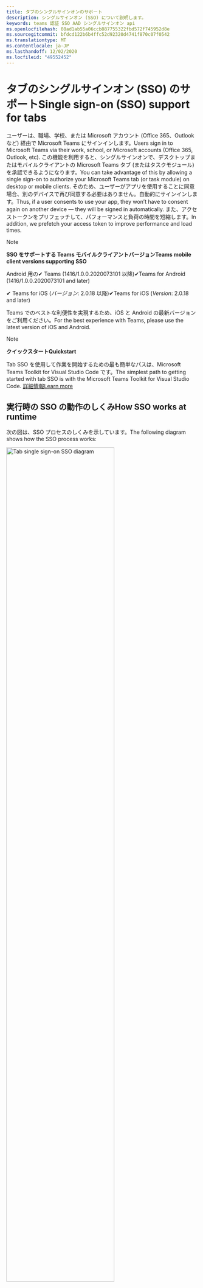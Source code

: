 ```yaml
---
title: タブのシングルサインオンのサポート
description: シングルサインオン (SSO) について説明します。
keywords: teams 認証 SSO AAD シングルサインオン api
ms.openlocfilehash: 08ad1ab55a06ccb887755322fbd572f745952d8e
ms.sourcegitcommit: bfdcd122b6b4ffc52d92320d4741f870c07f0542
ms.translationtype: MT
ms.contentlocale: ja-JP
ms.lasthandoff: 12/02/2020
ms.locfileid: "49552452"
---
```

# <a name="single-sign-on-sso-support-for-tabs"></a><span data-ttu-id="d4327-104">タブのシングルサインオン (SSO) のサポート</span><span class="sxs-lookup"><span data-stu-id="d4327-104">Single sign-on (SSO) support for tabs</span></span>

<span data-ttu-id="d4327-105">ユーザーは、職場、学校、または Microsoft アカウント (Office 365、Outlook など) 経由で Microsoft Teams にサインインします。</span><span class="sxs-lookup"><span data-stu-id="d4327-105">Users sign in to Microsoft Teams via their work, school, or Microsoft accounts (Office 365, Outlook, etc).</span></span> <span data-ttu-id="d4327-106">この機能を利用すると、シングルサインオンで、デスクトップまたはモバイルクライアントの Microsoft Teams タブ (またはタスクモジュール) を承認できるようになります。</span><span class="sxs-lookup"><span data-stu-id="d4327-106">You can take advantage of this by allowing a single sign-on to authorize your Microsoft Teams tab (or task module) on desktop or mobile clients.</span></span> <span data-ttu-id="d4327-107">そのため、ユーザーがアプリを使用することに同意場合、別のデバイスで再び同意する必要はありません。自動的にサインインします。</span><span class="sxs-lookup"><span data-stu-id="d4327-107">Thus, if a user consents to use your app, they won’t have to consent again on another device — they will be signed in automatically.</span></span> <span data-ttu-id="d4327-108">また、アクセストークンをプリフェッチして、パフォーマンスと負荷の時間を短縮します。</span><span class="sxs-lookup"><span data-stu-id="d4327-108">In addition, we prefetch your access token to improve performance and load times.</span></span>

>[!NOTE]
> <span data-ttu-id="d4327-109">**SSO をサポートする Teams モバイルクライアントバージョン**</span><span class="sxs-lookup"><span data-stu-id="d4327-109">**Teams mobile client versions supporting SSO**</span></span>  
>
> <span data-ttu-id="d4327-110">Android 用の✔ Teams (1416/1.0.0.2020073101 以降)</span><span class="sxs-lookup"><span data-stu-id="d4327-110">✔Teams for Android (1416/1.0.0.2020073101 and later)</span></span>
>
> <span data-ttu-id="d4327-111">✔ Teams for iOS (_バージョン_: 2.0.18 以降)</span><span class="sxs-lookup"><span data-stu-id="d4327-111">✔Teams for iOS (_Version_: 2.0.18 and later)</span></span>  
>
> <span data-ttu-id="d4327-112">Teams でのベストな利便性を実現するため、iOS と Android の最新バージョンをご利用ください。</span><span class="sxs-lookup"><span data-stu-id="d4327-112">For the best experience with Teams, please use the latest version of iOS and Android.</span></span>

>[!NOTE]
> <span data-ttu-id="d4327-113">**クイックスタート**</span><span class="sxs-lookup"><span data-stu-id="d4327-113">**Quickstart**</span></span>  
>
> <span data-ttu-id="d4327-114">Tab SSO を使用して作業を開始するための最も簡単なパスは、Microsoft Teams Toolkit for Visual Studio Code です。</span><span class="sxs-lookup"><span data-stu-id="d4327-114">The simplest path to getting started with tab SSO is with the Microsoft Teams Toolkit for Visual Studio Code.</span></span> [<span data-ttu-id="d4327-115">詳細情報</span><span class="sxs-lookup"><span data-stu-id="d4327-115">Learn more</span></span>](../../../toolkit/visual-studio-code-tab-sso.md)


## <a name="how-sso-works-at-runtime"></a><span data-ttu-id="d4327-116">実行時の SSO の動作のしくみ</span><span class="sxs-lookup"><span data-stu-id="d4327-116">How SSO works at runtime</span></span>

<span data-ttu-id="d4327-117">次の図は、SSO プロセスのしくみを示しています。</span><span class="sxs-lookup"><span data-stu-id="d4327-117">The following diagram shows how the SSO process works:</span></span>

<!-- markdownlint-disable MD033 -->
<img src="~/assets/images/tabs/tabs-sso-diagram.png" alt="Tab single sign-on SSO diagram" width="75%"/>

1. <span data-ttu-id="d4327-118">タブで、に対して JavaScript 呼び出しが行われ `getAuthToken()` ます。</span><span class="sxs-lookup"><span data-stu-id="d4327-118">In the tab, a JavaScript call is made to `getAuthToken()`.</span></span> <span data-ttu-id="d4327-119">これにより、チームはタブアプリケーションの認証トークンを取得するように指示されます。</span><span class="sxs-lookup"><span data-stu-id="d4327-119">This tells Teams to obtain an authentication token for the tab application.</span></span>
2. <span data-ttu-id="d4327-120">現在のユーザーが初めてタブアプリケーションを使用していた場合は、同意を求めるメッセージが表示されます (同意が必要な場合)。または、ステップアップ認証 (2 要素認証など) を処理するための要求があります。</span><span class="sxs-lookup"><span data-stu-id="d4327-120">If this is the first time the current user has used your tab application, there will be a request prompt to consent (if consent is required) or to handle step-up authentication (such as two-factor authentication).</span></span>
3. <span data-ttu-id="d4327-121">Teams は、現在のユーザーの Azure AD エンドポイントからタブアプリケーショントークンを要求します。</span><span class="sxs-lookup"><span data-stu-id="d4327-121">Teams requests the tab application token from the Azure AD endpoint for the current user.</span></span>
4. <span data-ttu-id="d4327-122">Azure AD は、タブアプリケーショントークンを Teams アプリケーションに送信します。</span><span class="sxs-lookup"><span data-stu-id="d4327-122">Azure AD sends the tab application token to the Teams application.</span></span>
5. <span data-ttu-id="d4327-123">チームは、呼び出しによって返される result オブジェクトの一部として、タブにタブアプリケーショントークンを送信し `getAuthToken()` ます。</span><span class="sxs-lookup"><span data-stu-id="d4327-123">Teams sends the tab application token to the tab as part of the result object returned by the `getAuthToken()` call.</span></span>
6. <span data-ttu-id="d4327-124">このトークンは、JavaScript を使用してタブアプリケーションで解析され、ユーザーの電子メールアドレスなど、必要な情報を抽出します。</span><span class="sxs-lookup"><span data-stu-id="d4327-124">The token will be parsed in the tab application, via JavaScript, to extract the needed information, such as the user's email address.</span></span>

> [!NOTE]
> <span data-ttu-id="d4327-125">は、 `getAuthToken()` 同意に対してのみ、ユーザーレベルの api の制限付きセット (電子メール、プロファイル、offline_access および OpenId) に対してのみ有効です `User.Read` 。また、またはなどの Microsoft Graph スコープでは使用できません `Mail.Read` 。</span><span class="sxs-lookup"><span data-stu-id="d4327-125">The `getAuthToken()` is only valid for consenting to a limited set of user-level APIs — email, profile, offline_access and OpenId — and not for further Microsoft Graph scopes such as `User.Read` or `Mail.Read`.</span></span> <span data-ttu-id="d4327-126">[追加のグラフスコープ](#apps-that-require-additional-microsoft-graph-scopes)が必要な場合の回避策については、このドキュメントの最後にあるセクションを参照してください。</span><span class="sxs-lookup"><span data-stu-id="d4327-126">See our section at the end of this document for suggested workarounds if you require [additional Graph scopes](#apps-that-require-additional-microsoft-graph-scopes).</span></span>

<span data-ttu-id="d4327-127">SSO API は、web コンテンツを埋め込む [タスクモジュール](../../../task-modules-and-cards/what-are-task-modules.md) でも動作します。</span><span class="sxs-lookup"><span data-stu-id="d4327-127">The SSO API will also work in [Task Modules](../../../task-modules-and-cards/what-are-task-modules.md) that embed web content.</span></span>

## <a name="develop-an-sso-microsoft-teams-tab"></a><span data-ttu-id="d4327-128">SSO Microsoft Teams タブを開発する</span><span class="sxs-lookup"><span data-stu-id="d4327-128">Develop an SSO Microsoft Teams tab</span></span>

<span data-ttu-id="d4327-129">このセクションでは、SSO を使用する Teams タブの作成に関連するタスクについて説明します。</span><span class="sxs-lookup"><span data-stu-id="d4327-129">This section describes the tasks involved in creating a Teams tab that uses SSO.</span></span> <span data-ttu-id="d4327-130">これらのタスクについては、言語とフレームワークに依存しません。</span><span class="sxs-lookup"><span data-stu-id="d4327-130">These tasks are described here are language- and framework-agnostic.</span></span>

### <a name="1-create-your-azure-active-directory-azure-ad-application"></a><span data-ttu-id="d4327-131">1. Azure Active Directory (Azure AD) アプリケーションを作成する</span><span class="sxs-lookup"><span data-stu-id="d4327-131">1. Create your Azure Active Directory (Azure AD) application</span></span>

#### <a name="registering-your-application-in-theazure-ad-portal-overview"></a><span data-ttu-id="d4327-132">[AZURE AD ポータル](https://azure.microsoft.com/features/azure-portal/)でのアプリケーションの登録の概要:</span><span class="sxs-lookup"><span data-stu-id="d4327-132">Registering your application in the[Azure AD portal](https://azure.microsoft.com/features/azure-portal/) overview:</span></span>

1. <span data-ttu-id="d4327-133">[AZURE AD アプリケーション ID](/azure/active-directory/develop/howto-create-service-principal-portal#get-values-for-signing-in)を取得します。</span><span class="sxs-lookup"><span data-stu-id="d4327-133">Get your [Azure AD Application ID](/azure/active-directory/develop/howto-create-service-principal-portal#get-values-for-signing-in).</span></span>
2. <span data-ttu-id="d4327-134">Azure AD エンドポイントと、必要に応じて Microsoft Graph に対してアプリケーションに必要なアクセス許可を指定します。</span><span class="sxs-lookup"><span data-stu-id="d4327-134">Specify the permissions that your application needs for the Azure AD endpoint and, optionally, Microsoft Graph.</span></span>
3. <span data-ttu-id="d4327-135">Teams デスクトップ、web、モバイルアプリケーションに[アクセス許可を付与](/azure/active-directory/develop/howto-create-service-principal-portal#configure-access-policies-on-resources)します。</span><span class="sxs-lookup"><span data-stu-id="d4327-135">[Grant permissions](/azure/active-directory/develop/howto-create-service-principal-portal#configure-access-policies-on-resources) for Teams desktop, web, and mobile applications.</span></span>
4. <span data-ttu-id="d4327-136">事前承認する [ **スコープの追加** ] ボタンを選択し、表示されるパネルで、 `access_as_user` **範囲名** としてを入力します。</span><span class="sxs-lookup"><span data-stu-id="d4327-136">Pre-authorize Teams by selecting the **Add a scope** button and in the panel that opens, enter `access_as_user` as the **Scope name**.</span></span>

> [!NOTE]
> <span data-ttu-id="d4327-137">注意すべき重要な制限がいくつかあります。</span><span class="sxs-lookup"><span data-stu-id="d4327-137">There are some important restrictions you should be aware of:</span></span>
>
> * <span data-ttu-id="d4327-138">ユーザーレベルの Microsoft Graph API アクセス許可 (電子メール、プロファイル、offline_access、OpenId) のみがサポートしています。</span><span class="sxs-lookup"><span data-stu-id="d4327-138">We only support user-level Microsoft Graph API permissions, i.e., email, profile, offline_access, OpenId.</span></span> <span data-ttu-id="d4327-139">他の Microsoft Graph スコープ (やなど) へのアクセスが必要な場合は `User.Read` `Mail.Read` 、このドキュメントの最後にある [推奨回避策](#apps-that-require-additional-microsoft-graph-scopes) を参照してください。</span><span class="sxs-lookup"><span data-stu-id="d4327-139">If you need access to other Microsoft Graph scopes (such as `User.Read` or `Mail.Read`), see our [recommended workaround](#apps-that-require-additional-microsoft-graph-scopes) at the end of this documentation.</span></span>
> * <span data-ttu-id="d4327-140">アプリケーションのドメイン名が Azure AD アプリケーションに登録したドメイン名と同じであることが重要です。</span><span class="sxs-lookup"><span data-stu-id="d4327-140">It's important that your application's domain name is the same as the domain name you've registering for your Azure AD application.</span></span>
> * <span data-ttu-id="d4327-141">現在、アプリごとに複数のドメインをサポートしていません。</span><span class="sxs-lookup"><span data-stu-id="d4327-141">We don't currently support multiple domains per app.</span></span>
> * <span data-ttu-id="d4327-142">`azurewebsites.net`ドメインは一般的すぎるため、セキュリティ上のリスクがある場合があるため、ドメインを使用するアプリケーションはサポートされていません。</span><span class="sxs-lookup"><span data-stu-id="d4327-142">We don't support applications that use the `azurewebsites.net` domain because it is too common and may be a security risk.</span></span> <span data-ttu-id="d4327-143">しかし、この制限を排除することを積極的に目指しています。</span><span class="sxs-lookup"><span data-stu-id="d4327-143">However, we're actively seeking to remove this restriction.</span></span>

#### <a name="registering-your-app-through-the-azure-active-directory-portal-in-depth"></a><span data-ttu-id="d4327-144">Azure Active Directory ポータルを使用してアプリを詳細に登録する:</span><span class="sxs-lookup"><span data-stu-id="d4327-144">Registering your app through the Azure Active Directory portal in-depth:</span></span>

1. <span data-ttu-id="d4327-145">新しいアプリケーションを [Azure Active Directory –アプリ登録](https://go.microsoft.com/fwlink/?linkid=2083908) ポータルに登録します。</span><span class="sxs-lookup"><span data-stu-id="d4327-145">Register a new application in the [Azure Active Directory – App Registrations](https://go.microsoft.com/fwlink/?linkid=2083908) portal.</span></span>
2. <span data-ttu-id="d4327-146">[ **新規登録** ] を選択し、[ *アプリケーションの登録] ページ* で、次の値を設定します。</span><span class="sxs-lookup"><span data-stu-id="d4327-146">Select **New Registration** and on the *register an application page*, set following values:</span></span>
    * <span data-ttu-id="d4327-147">**名前** をアプリ名に設定します。</span><span class="sxs-lookup"><span data-stu-id="d4327-147">Set **name** to your app name.</span></span>
    * <span data-ttu-id="d4327-148">**サポートされているアカウントの種類**(任意のアカウントの種類が機能する) を選択します。</span><span class="sxs-lookup"><span data-stu-id="d4327-148">Choose the **supported account types** (any account type will work) ¹</span></span>
    * <span data-ttu-id="d4327-149">**[リダイレクト URI]** を空のままにします。</span><span class="sxs-lookup"><span data-stu-id="d4327-149">Leave **Redirect URI** empty.</span></span>
    * <span data-ttu-id="d4327-150">**[登録]** を選択します。</span><span class="sxs-lookup"><span data-stu-id="d4327-150">Choose **Register**.</span></span>
3. <span data-ttu-id="d4327-151">[概要] ページで、 **アプリケーション (クライアント) ID** をコピーして保存します。</span><span class="sxs-lookup"><span data-stu-id="d4327-151">On the overview page, copy and save the **Application (client) ID**.</span></span> <span data-ttu-id="d4327-152">Teams アプリケーションマニフェストを更新するときには、後で必要になります。</span><span class="sxs-lookup"><span data-stu-id="d4327-152">You’ll need it later when updating your Teams application manifest.</span></span>
4. <span data-ttu-id="d4327-153">[**管理**] で [**API の公開**] を選択します。</span><span class="sxs-lookup"><span data-stu-id="d4327-153">Under **Manage**, select **Expose an API**.</span></span> 
5. <span data-ttu-id="d4327-154">[ **設定** ] リンクを選択して、アプリケーション ID URI をの形式で生成し `api://{AppID}` ます。</span><span class="sxs-lookup"><span data-stu-id="d4327-154">Select the **Set** link to generate the Application ID URI in the form of `api://{AppID}`.</span></span> <span data-ttu-id="d4327-155">二重スラッシュと GUID の間に、完全修飾ドメイン名 (末尾にスラッシュ "/" を付加したもの) を挿入します。</span><span class="sxs-lookup"><span data-stu-id="d4327-155">Insert your fully qualified domain name (with a forward slash "/" appended to the end) between the double forward slashes and the GUID.</span></span> <span data-ttu-id="d4327-156">ID 全体の形式は次のようにする必要があります: `api://fully-qualified-domain-name.com/{AppID}` ²</span><span class="sxs-lookup"><span data-stu-id="d4327-156">The entire ID should have the form of: `api://fully-qualified-domain-name.com/{AppID}` ²</span></span>
    * <span data-ttu-id="d4327-157">ex: `api://subdomain.example.com/00000000-0000-0000-0000-000000000000` 。</span><span class="sxs-lookup"><span data-stu-id="d4327-157">ex: `api://subdomain.example.com/00000000-0000-0000-0000-000000000000`.</span></span>
    
    <span data-ttu-id="d4327-158">完全修飾ドメイン名は、アプリが提供される人間が読むことができるドメイン名です。</span><span class="sxs-lookup"><span data-stu-id="d4327-158">The fully qualified domain name is the human readable domain name from which your app is served.</span></span> <span data-ttu-id="d4327-159">Ngrok などのトンネリングサービスを使用している場合は、ngrok サブドメインが変更されるたびにこの値を更新する必要があります。</span><span class="sxs-lookup"><span data-stu-id="d4327-159">If you are using a tunneling service such as ngrok, you will need to update     this value whenever your ngrok subdomain changes.</span></span> 
6. <span data-ttu-id="d4327-160">**[Scope の追加]** ボタンをクリックします。</span><span class="sxs-lookup"><span data-stu-id="d4327-160">Select the **Add a scope** button.</span></span> <span data-ttu-id="d4327-161">開いたパネルで、**[スコープ名]** として `access_as_user` を入力します。</span><span class="sxs-lookup"><span data-stu-id="d4327-161">In the panel that opens, enter `access_as_user` as the **Scope name**.</span></span>
7. <span data-ttu-id="d4327-162">**同意できるユーザー** を設定するには`Admins and users`</span><span class="sxs-lookup"><span data-stu-id="d4327-162">Set **Who can consent?** to `Admins and users`</span></span>
8. <span data-ttu-id="d4327-163">[管理者] と [ユーザーの同意] プロンプトを構成するためのフィールドに、範囲に適した値を入力し `access_as_user` ます。</span><span class="sxs-lookup"><span data-stu-id="d4327-163">Fill in the fields for configuring the admin and user consent prompts with values that are appropriate for the `access_as_user` scope:</span></span>
    * <span data-ttu-id="d4327-164">**管理者の同意のタイトル:** Teams は、ユーザーのプロファイルにアクセスできます。</span><span class="sxs-lookup"><span data-stu-id="d4327-164">**Admin consent title:** Teams can access the user’s profile.</span></span>
    * <span data-ttu-id="d4327-165">**管理者の同意の説明**: Teams は、現在のユーザーとしてアプリの web api を呼び出すことができます。</span><span class="sxs-lookup"><span data-stu-id="d4327-165">**Admin consent description**: Allows Teams to call the app’s web APIs as the current user.</span></span>
    * <span data-ttu-id="d4327-166">**ユーザーの同意のタイトル**: Teams はユーザープロファイルにアクセスし、ユーザーに代わって要求を行うことができます。</span><span class="sxs-lookup"><span data-stu-id="d4327-166">**User consent title**: Teams can access the user profile and make requests on the user's behalf.</span></span>
    * <span data-ttu-id="d4327-167">**ユーザーの同意の説明:** Teams が、ユーザーと同じ権限でこのアプリの Api を呼び出せるようにします。</span><span class="sxs-lookup"><span data-stu-id="d4327-167">**User consent description:** Enable Teams to call this app’s APIs with the same rights as the user.</span></span>
9. <span data-ttu-id="d4327-168">**状態** が **有効** に設定されていることを確認する</span><span class="sxs-lookup"><span data-stu-id="d4327-168">Ensure that **State** is set to **Enabled**</span></span>
10. <span data-ttu-id="d4327-169">[ **スコープの追加** ] ボタンを選択して保存します。</span><span class="sxs-lookup"><span data-stu-id="d4327-169">Select the **Add scope** button to save</span></span> 
    * <span data-ttu-id="d4327-170">テキストフィールドのすぐ下に表示される **スコープ名** のドメイン部分は、前の手順で設定した **アプリケーション ID** URI を `/access_as_user` 次の末尾に追加して自動的に一致する必要があります。</span><span class="sxs-lookup"><span data-stu-id="d4327-170">The domain part of the **Scope name** displayed just below the text field should automatically match the **Application ID** URI set in the previous step, with `/access_as_user` appended to the end:</span></span>
        * `api://subdomain.example.com/00000000-0000-0000-0000-000000000000/access_as_user`
11. <span data-ttu-id="d4327-171">[承認された **クライアントアプリケーション** ] セクションで、アプリの web アプリケーションに対して承認するアプリケーションを特定します。</span><span class="sxs-lookup"><span data-stu-id="d4327-171">In the **Authorized client applications** section, identify the applications that you want to authorize for your app’s web application.</span></span> <span data-ttu-id="d4327-172">[ *クライアントアプリケーションの追加*] を選択します。</span><span class="sxs-lookup"><span data-stu-id="d4327-172">Select *Add a client application*.</span></span> <span data-ttu-id="d4327-173">次の各クライアント Id を入力し、前の手順で作成した承認済みスコープを選択します。</span><span class="sxs-lookup"><span data-stu-id="d4327-173">Enter each of the following client IDs and select the authorized scope you created in the previous step:</span></span>
    * <span data-ttu-id="d4327-174">`1fec8e78-bce4-4aaf-ab1b-5451cc387264` (Teams モバイル/デスクトップアプリケーション)</span><span class="sxs-lookup"><span data-stu-id="d4327-174">`1fec8e78-bce4-4aaf-ab1b-5451cc387264` (Teams mobile/desktop application)</span></span>
    * <span data-ttu-id="d4327-175">`5e3ce6c0-2b1f-4285-8d4b-75ee78787346` (Teams web アプリケーション)</span><span class="sxs-lookup"><span data-stu-id="d4327-175">`5e3ce6c0-2b1f-4285-8d4b-75ee78787346` (Teams web application)</span></span>
12. <span data-ttu-id="d4327-176">[ **API アクセス許可** に移動します。</span><span class="sxs-lookup"><span data-stu-id="d4327-176">Navigate to **API Permissions**.</span></span> <span data-ttu-id="d4327-177">[*アクセス許可を追加する*  >  *microsoft graph* のデリゲートされた  >  *アクセス許可*] を選択し、次のアクセス許可を microsoft graph API から追加します。</span><span class="sxs-lookup"><span data-stu-id="d4327-177">Select *Add a permission* > *Microsoft Graph* > *Delegated permissions*, then add the following permissions from Microsoft Graph API:</span></span>
    * <span data-ttu-id="d4327-178">User. 読み取り (既定では有効)</span><span class="sxs-lookup"><span data-stu-id="d4327-178">User.Read (enabled by default)</span></span>
    * <span data-ttu-id="d4327-179">メール</span><span class="sxs-lookup"><span data-stu-id="d4327-179">email</span></span>
    * <span data-ttu-id="d4327-180">offline_access</span><span class="sxs-lookup"><span data-stu-id="d4327-180">offline_access</span></span>
    * <span data-ttu-id="d4327-181">OpenId</span><span class="sxs-lookup"><span data-stu-id="d4327-181">OpenId</span></span>
    * <span data-ttu-id="d4327-182">profile</span><span class="sxs-lookup"><span data-stu-id="d4327-182">profile</span></span>

13. <span data-ttu-id="d4327-183">[**認証** に移動します。</span><span class="sxs-lookup"><span data-stu-id="d4327-183">Navigate to **Authentication**</span></span>

    <span data-ttu-id="d4327-184">アプリに管理者の同意が与えられていない場合、ユーザーはアプリを初めて使用するときに同意を得る必要があります。</span><span class="sxs-lookup"><span data-stu-id="d4327-184">If an app hasn't been granted IT admin consent, users will have to provide consent the first time they use an app.</span></span>

    <span data-ttu-id="d4327-185">リダイレクト URI を設定します。</span><span class="sxs-lookup"><span data-stu-id="d4327-185">Set a redirect URI:</span></span>
    * <span data-ttu-id="d4327-186">[ **プラットフォームの追加**] を選択します。</span><span class="sxs-lookup"><span data-stu-id="d4327-186">Select **Add a platform**.</span></span>
    * <span data-ttu-id="d4327-187">[ **Web**] を選択します。</span><span class="sxs-lookup"><span data-stu-id="d4327-187">Select **web**.</span></span>
    * <span data-ttu-id="d4327-188">アプリの **リダイレクト URI** を入力します。</span><span class="sxs-lookup"><span data-stu-id="d4327-188">Enter the **redirect URI** for your app.</span></span> <span data-ttu-id="d4327-189">これは、暗黙的な付与フローが成功した場合にユーザーをリダイレクトするページになります。</span><span class="sxs-lookup"><span data-stu-id="d4327-189">This will be the page where a successful implicit grant flow will redirect the user.</span></span> <span data-ttu-id="d4327-190">これは、手順5で入力したのと同じ完全修飾ドメイン名となり、認証応答を送信する API ルートが続きます。</span><span class="sxs-lookup"><span data-stu-id="d4327-190">This will be same fully qualified domain name that you entered in step 5 followed by the API route where a authentication response should be sent.</span></span> <span data-ttu-id="d4327-191">Teams のサンプルのいずれかをフォローしている場合は、次のようになります。 `https://subdomain.example.com/auth-end`</span><span class="sxs-lookup"><span data-stu-id="d4327-191">If you are following any of the Teams samples, this will be: `https://subdomain.example.com/auth-end`</span></span>

    <span data-ttu-id="d4327-192">次に、以下のチェックボックスをオンにして暗黙的な付与を有効にします。</span><span class="sxs-lookup"><span data-stu-id="d4327-192">Next, enable implicit grant by checking the following boxes:</span></span>  
    <span data-ttu-id="d4327-193">✔ ID トークン</span><span class="sxs-lookup"><span data-stu-id="d4327-193">✔ ID Token</span></span>  
    <span data-ttu-id="d4327-194">✔アクセストークン</span><span class="sxs-lookup"><span data-stu-id="d4327-194">✔ Access Token</span></span>  
    
<span data-ttu-id="d4327-195">おめでとうございます!</span><span class="sxs-lookup"><span data-stu-id="d4327-195">Congratulations!</span></span> <span data-ttu-id="d4327-196">タブ SSO アプリを続行するには、アプリの登録の前提条件を完了している必要があります。</span><span class="sxs-lookup"><span data-stu-id="d4327-196">You have completed the app registration prerequisites to proceed with your tab SSO app.</span></span>     

> [!NOTE]
>
> * <span data-ttu-id="d4327-197">\* Teams で認証要求を行うのと _同じ_ テナントに Azure AD アプリが登録されている場合は、ユーザーに同意を求められず、アクセストークンがすぐに付与されます。</span><span class="sxs-lookup"><span data-stu-id="d4327-197">¹ If your Azure AD app is registered in the _same_ tenant where you're making an authentication request in Teams, the user won't be asked to consent and will be granted an access token right away.</span></span> <span data-ttu-id="d4327-198">ユーザーは、Azure AD アプリが別のテナントに登録されている場合にのみ、これらのアクセス許可に同意する必要があります。</span><span class="sxs-lookup"><span data-stu-id="d4327-198">Users only need to consent to these permissions if the Azure AD app is registered in a different tenant.</span></span>
> * <span data-ttu-id="d4327-199">²ドメインが既に所有されていて所有者であることを示すエラーが表示された場合は、「 [クイックスタート: カスタムドメイン名を Azure Active Directory に追加](/azure/active-directory/fundamentals/add-custom-domain) してドメインを登録する」の手順に従って、上記の手順5を繰り返します。</span><span class="sxs-lookup"><span data-stu-id="d4327-199">² If you get an error stating that the domain is already owned and you are the owner, follow the procedure at [Quickstart: Add a custom domain name to Azure Active Directory](/azure/active-directory/fundamentals/add-custom-domain) to register the domain, and then repeat step 5, above.</span></span> <span data-ttu-id="d4327-200">(このエラーは、Office 365 テナントの管理者の資格情報を使用してサインインしていない場合にも発生する可能性があります)。</span><span class="sxs-lookup"><span data-stu-id="d4327-200">(This error can also occur if you aren't signed in with Admin credentials in the Office 365 tenancy).</span></span>
> * <span data-ttu-id="d4327-201">返されたアクセストークンで UPN (ユーザープリンシパル名) を受信していない場合は、Azure AD に [オプションの要求](https://docs.microsoft.com/azure/active-directory/develop/active-directory-optional-claims) として追加できます。</span><span class="sxs-lookup"><span data-stu-id="d4327-201">If you are not receiving the UPN (User Principal Name) in the returned access token, you can add it as an [optional claim](https://docs.microsoft.com/azure/active-directory/develop/active-directory-optional-claims) in Azure AD.</span></span>

### <a name="2-update-your-microsoft-teams-application-manifest"></a><span data-ttu-id="d4327-202">2. Microsoft Teams アプリケーションマニフェストを更新する</span><span class="sxs-lookup"><span data-stu-id="d4327-202">2. Update your Microsoft Teams application manifest</span></span>

<span data-ttu-id="d4327-203">Microsoft Teams のマニフェストに新しいプロパティを追加します。</span><span class="sxs-lookup"><span data-stu-id="d4327-203">Add new properties to your Microsoft Teams manifest:</span></span>

* <span data-ttu-id="d4327-204">**Webapplicationinfo** -次の要素の親。</span><span class="sxs-lookup"><span data-stu-id="d4327-204">**WebApplicationInfo** - The parent of the following elements:</span></span>

> [!div class="checklist"]
> * <span data-ttu-id="d4327-205">**id** -アプリケーションのクライアント id。</span><span class="sxs-lookup"><span data-stu-id="d4327-205">**id** - The client ID of the application.</span></span> <span data-ttu-id="d4327-206">これは、アプリケーションを Azure AD に登録する際に取得したアプリケーション ID です。</span><span class="sxs-lookup"><span data-stu-id="d4327-206">This is the application ID that you obtained as part of registering the application with Azure AD.</span></span>
>* <span data-ttu-id="d4327-207">**resource** -アプリケーションのドメインとサブドメイン。</span><span class="sxs-lookup"><span data-stu-id="d4327-207">**resource** - The domain and subdomain of your application.</span></span> <span data-ttu-id="d4327-208">これは、 `api://` 上記の手順6でを作成するときに登録したものと同じ URI (プロトコルを含む) です `scope` 。</span><span class="sxs-lookup"><span data-stu-id="d4327-208">This is the same URI (including the `api://` protocol) that you registered when creating your `scope` in step 6 above.</span></span> <span data-ttu-id="d4327-209">リソースにパスを含めることはでき `access_as_user` ません。</span><span class="sxs-lookup"><span data-stu-id="d4327-209">You shouldn't include the `access_as_user` path in your resource.</span></span> <span data-ttu-id="d4327-210">この URI のドメイン部分は、Teams アプリケーションマニフェストの Url で使用されるすべてのサブドメインを含むドメインと一致する必要があります。</span><span class="sxs-lookup"><span data-stu-id="d4327-210">The domain part of this URI should match the domain, including any subdomains, used in the URLs of your Teams application manifest.</span></span>

```json
"webApplicationInfo": {
  "id": "00000000-0000-0000-0000-000000000000",
  "resource": "api://subdomain.example.com/00000000-0000-0000-0000-000000000000"
}
```

> [!NOTE]
>
>* <span data-ttu-id="d4327-211">AAD アプリのリソースは、通常、そのサイト URL と appID のルートになります (例: `api://subdomain.example.com/00000000-0000-0000-0000-000000000000` )。</span><span class="sxs-lookup"><span data-stu-id="d4327-211">The resource for an AAD app will usually be the root of its site URL and the appID (e.g. `api://subdomain.example.com/00000000-0000-0000-0000-000000000000`).</span></span> <span data-ttu-id="d4327-212">また、この値を使用して、要求が同じドメインから送信されるようにします。</span><span class="sxs-lookup"><span data-stu-id="d4327-212">We also use this value to ensure your request is coming from the same domain.</span></span> <span data-ttu-id="d4327-213">そのため、の `contentURL` タブのがリソースプロパティと同じドメインを使用していることを確認してください。</span><span class="sxs-lookup"><span data-stu-id="d4327-213">Therefore, make sure that the `contentURL` for your tab uses the same domains as your resource property.</span></span>
>* <span data-ttu-id="d4327-214">フィールドを実装するには、マニフェストバージョン1.5 以降を使用する必要があり `webApplicationInfo` ます。</span><span class="sxs-lookup"><span data-stu-id="d4327-214">You need to use manifest version 1.5 or higher to implement the `webApplicationInfo` field.</span></span>

### <a name="3-get-an-authentication-token-from-your-client-side-code"></a><span data-ttu-id="d4327-215">3. クライアント側のコードから認証トークンを取得する</span><span class="sxs-lookup"><span data-stu-id="d4327-215">3. Get an authentication token from your client-side code</span></span>

<span data-ttu-id="d4327-216">認証 API は次のようになります。</span><span class="sxs-lookup"><span data-stu-id="d4327-216">Here's what the authentication API looks like:</span></span>

```javascript
var authTokenRequest = {
  successCallback: function(result) { console.log("Success: " + result); },
  failureCallback: function(error) { console.log("Failure: " + error); }
};
microsoftTeams.authentication.getAuthToken(authTokenRequest);
```

<span data-ttu-id="d4327-217">`getAuthToken`を呼び出して、ユーザーレベルの権限に対してユーザーの同意を追加する必要がある場合は、追加の同意を付与するためのダイアログがユーザーに表示されます。</span><span class="sxs-lookup"><span data-stu-id="d4327-217">When you call `getAuthToken` - and additional user consent is required (for user-level permissions) - we will show a dialog to the user encouraging them to grant additional consent.</span></span> 

<span data-ttu-id="d4327-218">成功のコールバックでアクセストークンを受信したら、アクセストークンをデコードして、そのトークンに関連付けられているクレームを表示することができます。</span><span class="sxs-lookup"><span data-stu-id="d4327-218">Once you've received the access token in the success callback you can decode the access token to view the claims associated with that token.</span></span> <span data-ttu-id="d4327-219">(オプションで、アクセストークンを [JWT.io](https://jwt.io/) などのツールに手動でコピー/貼り付けて、そのコンテンツを検査することもできます)。</span><span class="sxs-lookup"><span data-stu-id="d4327-219">(Optionally, you can manually copy/paste the access token into a tool such as [JWT.io](https://jwt.io/) to inspect its contents).</span></span> <span data-ttu-id="d4327-220">返されたアクセストークンで UPN (ユーザープリンシパル名) を受信していない場合は、Azure AD に [オプションの要求](https://docs.microsoft.com/azure/active-directory/develop/active-directory-optional-claims) として追加できます。</span><span class="sxs-lookup"><span data-stu-id="d4327-220">If you are not receiving the UPN (User Principal Name) in the returned access token, you can add it as an [optional claim](https://docs.microsoft.com/azure/active-directory/develop/active-directory-optional-claims) in Azure AD.</span></span>

<p>
    <img src="~/assets/images/tabs/tabs-sso-prompt.png" alt="Tab single sign-on SSO dialog prompt" width="75%"/>
</p>

## <a name="sample-code"></a><span data-ttu-id="d4327-221">サンプル コード</span><span class="sxs-lookup"><span data-stu-id="d4327-221">Sample code</span></span>

<span data-ttu-id="d4327-222">サンプルアプリケーションを参照してください。 [Msteams TAB SSO サンプル-Nodejs](https://github.com/OfficeDev/msteams-tabs-sso-sample-nodejs)</span><span class="sxs-lookup"><span data-stu-id="d4327-222">Visit our sample application: [MSTeams Tabs SSO Sample - Nodejs](https://github.com/OfficeDev/msteams-tabs-sso-sample-nodejs)</span></span>

<span data-ttu-id="d4327-223">この README では、開発環境をセットアップする方法と、Azure AD でアプリケーションを構成する方法について説明しています。</span><span class="sxs-lookup"><span data-stu-id="d4327-223">The README explains how to set up your development environment and how to configure your application in Azure AD.</span></span> <span data-ttu-id="d4327-224">また、このサンプルが [「アプリ構造」セクション](https://github.com/OfficeDev/msteams-tabs-sso-sample-nodejs#app-structure) でどのように構造化されているかについては、コードベースの理解に役立つ情報もあります。</span><span class="sxs-lookup"><span data-stu-id="d4327-224">You can also find further information on how the sample is structured in the [app structure section](https://github.com/OfficeDev/msteams-tabs-sso-sample-nodejs#app-structure) to help familiarize yourself with the codebase.</span></span>

## <a name="known-limitations"></a><span data-ttu-id="d4327-225">既知の制限</span><span class="sxs-lookup"><span data-stu-id="d4327-225">Known Limitations</span></span>

### <a name="apps-that-require-additional-microsoft-graph-scopes"></a><span data-ttu-id="d4327-226">追加の Microsoft Graph スコープが必要なアプリ</span><span class="sxs-lookup"><span data-stu-id="d4327-226">Apps that require additional Microsoft Graph Scopes</span></span>

<span data-ttu-id="d4327-227">現在の SSO の実装では、ユーザーレベルのアクセス許可 (電子メール、プロファイル、offline_access、OpenId) に対してのみ同意が付与されます。他の Api (ユーザーによる読み取りまたはメールなど) に対しては使用できません。</span><span class="sxs-lookup"><span data-stu-id="d4327-227">Our current implementation for SSO only grants consent for user-level permissions — email, profile, offline_access, OpenId — not for other APIs (such as User.Read or Mail.Read).</span></span> <span data-ttu-id="d4327-228">アプリにさらに Microsoft Graph のスコープが必要な場合は、次のいくつかの回避策を参照してください。</span><span class="sxs-lookup"><span data-stu-id="d4327-228">If your app needs further Microsoft Graph scopes, here are some enabling workarounds:</span></span>

#### <a name="tenant-admin-consent"></a><span data-ttu-id="d4327-229">テナント管理者の同意</span><span class="sxs-lookup"><span data-stu-id="d4327-229">Tenant Admin Consent</span></span>

<span data-ttu-id="d4327-230">最も簡単な方法は、テナント管理者に組織の代わりに事前の同意を得ることです。</span><span class="sxs-lookup"><span data-stu-id="d4327-230">The simplest approach is to get a tenant admin to pre-consent on behalf of the organization.</span></span> <span data-ttu-id="d4327-231">これは、ユーザーがこれらのスコープに同意する必要がなく、Azure AD の送信 [フロー](/azure/active-directory/develop/v1-oauth2-on-behalf-of-flow)を使用してトークンサーバー側を自由に交換できることを意味します。</span><span class="sxs-lookup"><span data-stu-id="d4327-231">This means users won’t have to consent to these scopes and you can then be free to exchange the token server side using Azure AD’s [on-behalf-of flow](/azure/active-directory/develop/v1-oauth2-on-behalf-of-flow).</span></span> <span data-ttu-id="d4327-232">この回避策は内部の基幹業務アプリケーションには適していますが、テナント管理者の承認を利用できない可能性があるサードパーティの開発者には十分ではない可能性があります。</span><span class="sxs-lookup"><span data-stu-id="d4327-232">This workaround is acceptable for internal line-of-business applications but may not be enough for third-party developers who may not be able to rely on tenant admin approval.</span></span>

<span data-ttu-id="d4327-233">組織の代わりに (テナント管理者として) 同意を簡単に参照するには、次のようにします。</span><span class="sxs-lookup"><span data-stu-id="d4327-233">A simple way of consenting on behalf of an organization (as a tenant admin) is to visit:</span></span>

* `https://login.microsoftonline.com/common/adminconsent?client_id=<AAD_App_ID>`

#### <a name="asking-for-additional-consent-using-the-auth-api"></a><span data-ttu-id="d4327-234">Auth API を使用して追加の同意を求める</span><span class="sxs-lookup"><span data-stu-id="d4327-234">Asking for additional consent using the Auth API</span></span>

<span data-ttu-id="d4327-235">追加の Microsoft Graph スコープを取得するためのもう1つの方法は、既存の [web ベースの AZURE ad 認証方法](~/tabs/how-to/authentication/auth-tab-aad.md#navigate-to-the-authorization-page-from-your-popup-page) を使用して、azure ad 同意ダイアログをポップアップするという同意ダイアログを表示することです。</span><span class="sxs-lookup"><span data-stu-id="d4327-235">Another approach for getting additional Microsoft Graph scopes is to present a consent dialog using our existing [web-based Azure AD authentication approach](~/tabs/how-to/authentication/auth-tab-aad.md#navigate-to-the-authorization-page-from-your-popup-page) which involves popping up an Azure AD consent dialog.</span></span> <span data-ttu-id="d4327-236">注目すべき追加事項がいくつかあります。</span><span class="sxs-lookup"><span data-stu-id="d4327-236">There are some notable additions:</span></span>

1. <span data-ttu-id="d4327-237">を使用して取得したトークンは、その `getAuthToken()` 他の Microsoft Graph api にアクセスするために、AZURE AD [の代理送信フロー](/azure/active-directory/develop/v2-oauth2-on-behalf-of-flow) を使用して、サーバー側を交換する必要があります。</span><span class="sxs-lookup"><span data-stu-id="d4327-237">The token retrieved using `getAuthToken()` needs to be exchanged server-side using Azure AD [on-behalf-of flow](/azure/active-directory/develop/v2-oauth2-on-behalf-of-flow) to get access to those additional Microsoft Graph APIs.</span></span>
    * <span data-ttu-id="d4327-238">この exchange では、v2 Microsoft Graph エンドポイントを使用してください。</span><span class="sxs-lookup"><span data-stu-id="d4327-238">Be sure to use the v2 Microsoft Graph endpoint for this exchange</span></span>
2. <span data-ttu-id="d4327-239">Exchange に障害が発生した場合、Azure AD は無効な付与の例外を返します。</span><span class="sxs-lookup"><span data-stu-id="d4327-239">If the exchange fails, Azure AD will return an invalid grant exception.</span></span> <span data-ttu-id="d4327-240">通常、次の2つのエラーメッセージのいずれかがあります。 `invalid_grant``interaction_required`</span><span class="sxs-lookup"><span data-stu-id="d4327-240">There are usually one of two error messages: `invalid_grant` or `interaction_required`</span></span>
3. <span data-ttu-id="d4327-241">Exchange に障害が発生した場合は、追加の同意を求める必要があります。</span><span class="sxs-lookup"><span data-stu-id="d4327-241">When the exchange fails, then you need to ask for additional consent.</span></span> <span data-ttu-id="d4327-242">ユーザーに追加の同意を付与するように求める UI を表示することをお勧めします。</span><span class="sxs-lookup"><span data-stu-id="d4327-242">We recommend showing some UI asking the user to grant additional consent.</span></span> <span data-ttu-id="d4327-243">この UI には、azure [ad 認証 API](~/concepts/authentication/auth-silent-aad.md)を使用して azure ad 同意ダイアログをトリガーするボタンが含まれている必要があります。</span><span class="sxs-lookup"><span data-stu-id="d4327-243">This UI should include a button that triggers an Azure AD consent dialog using our [Azure AD authentication API](~/concepts/authentication/auth-silent-aad.md).</span></span>
4. <span data-ttu-id="d4327-244">Azure ad から追加の同意を求める場合は、azure ad `prompt=consent` に [クエリ文字列-パラメーター](~/tabs/how-to/authentication/auth-silent-aad.md#get-the-user-context) を含める必要があります。それ以外の場合、azure ad は追加のスコープを要求しません。</span><span class="sxs-lookup"><span data-stu-id="d4327-244">When asking for additional consent from Azure AD, you need to include `prompt=consent` in your [query-string-parameter](~/tabs/how-to/authentication/auth-silent-aad.md#get-the-user-context) to Azure AD otherwise Azure AD will not ask for the additional scopes.</span></span>
    * <span data-ttu-id="d4327-245">代わりに： `?scope={scopes}`</span><span class="sxs-lookup"><span data-stu-id="d4327-245">Instead of: `?scope={scopes}`</span></span>
    * <span data-ttu-id="d4327-246">使用するもの: `?prompt=consent&scope={scopes}`</span><span class="sxs-lookup"><span data-stu-id="d4327-246">Use this: `?prompt=consent&scope={scopes}`</span></span>
    * <span data-ttu-id="d4327-247">ユーザーに対して要求しているすべてのスコープが含まれていることを確認してください `{scopes}` (例: Mail. read または user. read)。</span><span class="sxs-lookup"><span data-stu-id="d4327-247">Be sure that `{scopes}` includes all the scopes you are prompting the user for (ex: Mail.Read or User.Read).</span></span>
5. <span data-ttu-id="d4327-248">ユーザーが追加のアクセス許可を付与した後、代理送信を再試行して、追加の Api へのアクセス権を取得します。</span><span class="sxs-lookup"><span data-stu-id="d4327-248">Once the user has granted additional permission, retry the on-behalf-of-flow to get access to these additional APIs.</span></span>

### <a name="non-azure-ad-authentication"></a><span data-ttu-id="d4327-249">非 Azure AD 認証</span><span class="sxs-lookup"><span data-stu-id="d4327-249">Non-Azure AD Authentication</span></span>

<span data-ttu-id="d4327-250">前述の認証ソリューションは、id プロバイダーとして Azure AD をサポートするアプリとサービスに対してのみ機能します。</span><span class="sxs-lookup"><span data-stu-id="d4327-250">The above-described authentication solution only works for apps and services that support Azure AD as an identity provider.</span></span> <span data-ttu-id="d4327-251">非 Azure AD ベースのサービスを使用して認証するアプリケーションは、ポップアップベースの [web 認証フロー](~/concepts/authentication.md)を引き続き使用する必要があります。</span><span class="sxs-lookup"><span data-stu-id="d4327-251">Apps that want to authenticate using non-Azure AD based services need to continue using the pop-up-based [web authentication flow](~/concepts/authentication.md).</span></span>
